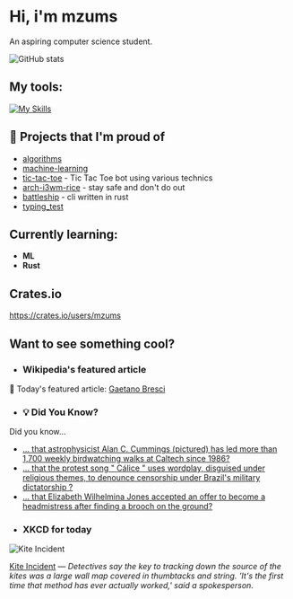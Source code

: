 # Hi, i'm mzums
An aspiring computer science student.  

![GitHub stats](https://github-readme-stats.vercel.app/api?username=mzums&show_icons=true&include_all_commits=true&theme=radical)

## My tools:
  
[![My Skills](https://skillicons.dev/icons?i=rust,python,pytorch,cpp,github,linux,arch,flutter&theme=dark)](https://skillicons.dev)

## 📌 Projects that I'm proud of
<!--PINNED:START-->
- [algorithms](https://github.com/mzums/algorithms)
- [machine-learning](https://github.com/mzums/machine-learning)
- [tic-tac-toe](https://github.com/mzums/tic-tac-toe) - Tic Tac Toe bot using various technics
- [arch-i3wm-rice](https://github.com/mzums/arch-i3wm-rice) - stay safe and don't do out
- [battleship](https://github.com/mzums/battleship) - cli written in rust
- [typing_test](https://github.com/mzums/typing_test)
<!--PINNED:END-->

## Currently learning:
- **ML**
- **Rust**

## Crates.io
https://crates.io/users/mzums

## Want to see something cool?

- ### Wikipedia's featured article
    <!--WIKI:START-->
📖 Today's featured article: [Gaetano Bresci](https://en.wikipedia.org/wiki/Gaetano_Bresci)
<!--WIKI:END-->

- ### 💡 Did You Know?
    <!--DYK:START-->
Did you know...
- [... that astrophysicist Alan C. Cummings (pictured) has led more than 1,700 weekly birdwatching walks at Caltech since 1986?](https://en.wikipedia.org/wiki/Alan_C._Cummings)
- [... that the protest song " Cálice " uses wordplay, disguised under religious themes, to denounce censorship under Brazil's military dictatorship ?](https://en.wikipedia.org/wiki/C%C3%A1lice)
- [... that Elizabeth Wilhelmina Jones accepted an offer to become a headmistress after finding a brooch on the ground?](https://en.wikipedia.org/wiki/Elizabeth_Wilhelmina_Jones)
<!--DYK:END-->

- ### XKCD for today
    <!--XKCD:START-->
![Kite Incident](https://imgs.xkcd.com/comics/kite_incident.png)

[Kite Incident](https://xkcd.com/3121) — *Detectives say the key to tracking down the source of the kites was a large wall map covered in thumbtacks and string. 'It's the first time that method has ever actually worked,' said a spokesperson.*
<!--XKCD:END-->
